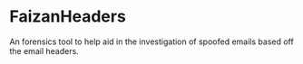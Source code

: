 # FaizanHeaders
An forensics tool to help aid in the investigation of spoofed emails based off the email headers.
